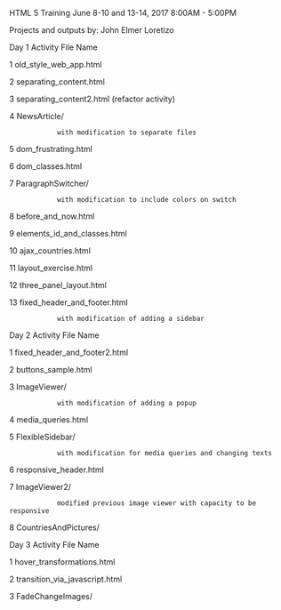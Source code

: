 HTML 5 Training
June 8-10 and 13-14, 2017
8:00AM - 5:00PM


Projects and outputs by: John Elmer Loretizo

Day 1
Activity        File Name

1           old_style_web_app.html

2           separating_content.html

3           separating_content2.html (refactor activity)

4           NewsArticle/

                with modification to separate files

5           dom_frustrating.html

6           dom_classes.html

7           ParagraphSwitcher/

                with modification to include colors on switch

8           before_and_now.html

9           elements_id_and_classes.html

10          ajax_countries.html

11          layout_exercise.html

12          three_panel_layout.html

13          fixed_header_and_footer.html

                with modification of adding a sidebar

Day 2
Activity        File Name

1           fixed_header_and_footer2.html

2           buttons_sample.html

3           ImageViewer/

                with modification of adding a popup

4           media_queries.html

5           FlexibleSidebar/

                with modification for media queries and changing texts

6           responsive_header.html

7           ImageViewer2/

                modified previous image viewer with capacity to be responsive

8           CountriesAndPictures/

Day 3
Activity        File Name

1           hover_transformations.html

2           transition_via_javascript.html

3            FadeChangeImages/
